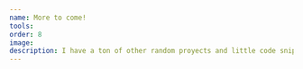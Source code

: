 ```yaml
---
name: More to come!
tools: 
order: 8
image: 
description: I have a ton of other random proyects and little code snippets that need a home.
---
```

